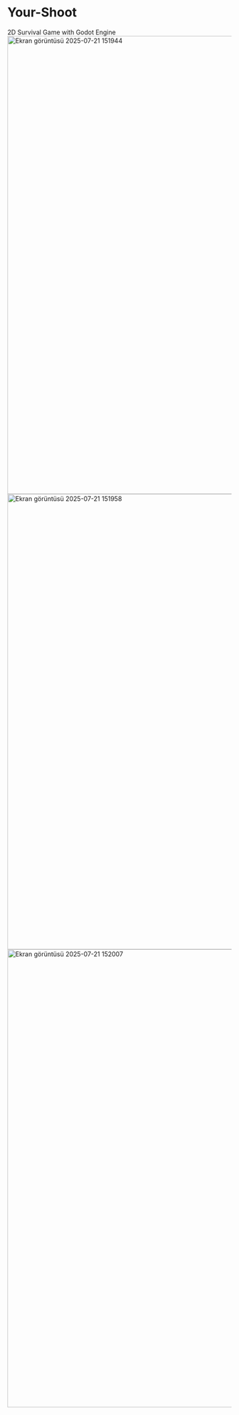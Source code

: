 # Your-Shoot
2D Survival Game with Godot Engine
<img width="1882" height="1027" alt="Ekran görüntüsü 2025-07-21 151944" src="https://github.com/user-attachments/assets/f69dbf5a-d3c7-4e6e-9a7a-2702d246e9c1" />
<img width="1881" height="1021" alt="Ekran görüntüsü 2025-07-21 151958" src="https://github.com/user-attachments/assets/6c7f2b25-5dad-4b06-a966-0879692c437a" />
<img width="1875" height="1027" alt="Ekran görüntüsü 2025-07-21 152007" src="https://github.com/user-attachments/assets/7851430a-a6a6-444f-b4e9-b2fca53e21cb" />
